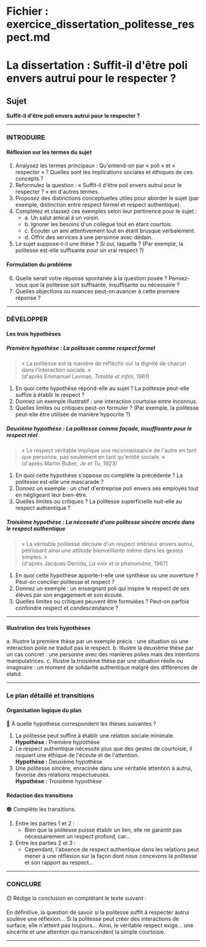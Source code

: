 # Fichier : exercice_dissertation_politesse_respect.md

# La dissertation : Suffit-il d'être poli envers autrui pour le respecter ?

## Sujet
**Suffit-il d'être poli envers autrui pour le respecter ?**

---

### INTRODUIRE

#### Réflexion sur les termes du sujet

1. Analysez les termes principaux : Qu'entend-on par « poli » et « respecter » ? Quelles sont les implications sociales et éthiques de ces concepts ? 
2. Reformulez la question : « Suffit-il d'être poli envers autrui pour le respecter ? » en d'autres termes.
3. Proposez des distinctions conceptuelles utiles pour aborder le sujet (par exemple, distinction entre respect formel et respect authentique).
4. Complétez et classez ces exemples selon leur pertinence pour le sujet :
   - a. Un salut amical à un voisin.
   - b. Ignorer les besoins d'un collègue tout en étant courtois.
   - c. Écouter un ami attentivement tout en étant brusque verbalement.
   - d. Offrir des services à une personne avec dédain.
5. Le sujet suppose-t-il une thèse ? Si oui, laquelle ? (Par exemple, la politesse est-elle suffisante pour un vrai respect ?)

#### Formulation du problème

6. Quelle serait votre réponse spontanée à la question posée ? Pensez-vous que la politesse soit suffisante, insuffisante ou nécessaire ?
7. Quelles objections ou nuances peut-on avancer à cette première réponse ?

---

### DÉVELOPPER

#### Les trois hypothèses

##### Première hypothèse : La politesse comme respect formel

> « La politesse est la manière de réfléchir sur la dignité de chacun dans l'interaction sociale. »  
> (d'après Emmanuel Levinas, *Totalité et infini*, 1961)

1. En quoi cette hypothèse répond-elle au sujet ? La politesse peut-elle suffire à établir le respect ?
2. Donnez un exemple illustratif : une interaction courtoise entre inconnus.
3. Quelles limites ou critiques peut-on formuler ? (Par exemple, la politesse peut-elle être utilisée de manière hypocrite ?)

##### Deuxième hypothèse : La politesse comme façade, insuffisante pour le respect réel

> « Le respect véritable implique une reconnaissance de l'autre en tant que personne, pas seulement en tant qu'entité sociale. »  
> (d'après Martin Buber, *Je et Tu*, 1923)

1. En quoi cette hypothèse s'oppose ou complète la précédente ? La politesse est-elle une mascarade ?
2. Donnez un exemple : un chef d'entreprise poli envers ses employés tout en négligeant leur bien-être.
3. Quelles limites ou critiques ? La politesse superficielle nuit-elle au respect authentique ?

##### Troisième hypothèse : La nécessité d'une politesse sincère ancrée dans le respect authentique

> « La véritable politesse découle d'un respect intérieur envers autrui, pétrissant ainsi une attitude bienveillante même dans les gestes simples. »  
> (d'après Jacques Derrida, *La voix et le phénomène*, 1967)

1. En quoi cette hypothèse apporte-t-elle une synthèse ou une ouverture ? Peut-on concilier politesse et respect ?
2. Donnez un exemple : un enseignant poli qui inspire le respect de ses élèves par son engagement et son écoute.
3. Quelles limites ou critiques peuvent être formulées ? Peut-on parfois confondre respect et condescendance ?

---

#### Illustration des trois hypothèses

a. Illustre la première thèse par un exemple précis : une situation où une interaction polie ne traduit pas le respect.
b. Illustre la deuxième thèse par un cas concret : une personne avec des manières polies mais des intentions manipulatrices.
c. Illustre la troisième thèse par une situation réelle ou imaginaire : un moment de solidarité authentique malgré des différences de statut.

---

### Le plan détaillé et transitions

#### Organisation logique du plan

🔴 À quelle hypothèse correspondent les thèses suivantes ?

1. La politesse peut suffire à établir une relation sociale minimale.  
   **Hypothèse :** Première hypothèse
2. Le respect authentique nécessite plus que des gestes de courtoisie, il requiert une éthique de l'écoute et de l'attention.  
   **Hypothèse :** Deuxième hypothèse
3. Une politesse sincère, enracinée dans une véritable attention à autrui, favorise des relations respectueuses.  
   **Hypothèse :** Troisième hypothèse

#### Rédaction des transitions

🟠 Complète les transitions.

1. Entre les parties 1 et 2 :  
   - Bien que la politesse puisse établir un lien, elle ne garantit pas nécessairement un respect profond, car...
2. Entre les parties 2 et 3 :  
   - Cependant, l'absence de respect authentique dans les relations peut mener à une réflexion sur la façon dont nous concevons la politesse et son rapport au respect...

---

### CONCLURE

🟡 Rédige la conclusion en complétant le texte suivant :

En définitive, la question de savoir si la politesse suffit à respecter autrui soulève une réflexion... Si la politesse peut créer des interactions de surface, elle n'atteint pas toujours... Ainsi, le véritable respect exige... une sincérité et une attention qui transcendent la simple courtoisie.

---